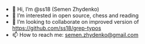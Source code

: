 - 👋 Hi, I’m @ss18 (Semen Zhydenko)
- 👀 I’m interested in open source, chess and reading
- 💞️ I’m looking to collaborate on improved version of https://github.com/ss18/grep-typos
- 📫 How to reach me: semen.zhydenko@gmail.com

<!---
ss18/ss18 is a ✨ special ✨ repository because its `README.md` (this file) appears on your GitHub profile.
You can click the Preview link to take a look at your changes.
--->
